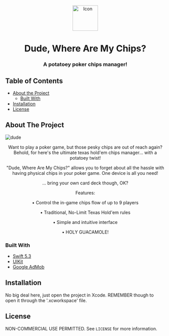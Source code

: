 <!-- PROJECT LOGO -->
<br />
<p align="center">
  <a href="https://user-images.githubusercontent.com/62523613/97786775-27261a00-1bae-11eb-94bd-0f388a2e5ea5.png">
    <img src="https://user-images.githubusercontent.com/62523613/97786775-27261a00-1bae-11eb-94bd-0f388a2e5ea5.png" alt="Icon" width="80" height="80">
  </a>

  <h1 align="center">Dude, Where Are My Chips?</h1>
  <p align="center">
    <h3 align ="center"> A potatoey poker chips manager! <h3>
</p>



<!-- TABLE OF CONTENTS -->
## Table of Contents

* [About the Project](#about-the-project)
  * [Built With](#built-with)
* [Installation](#installation)
* [License](#license)




<!-- ABOUT THE PROJECT -->
## About The Project

![dude](https://user-images.githubusercontent.com/62523613/97786395-977f6c00-1bab-11eb-92eb-24e1d1e2943d.jpg)

<p align="center"> 
Want to play a poker game, but those pesky chips are out of reach again? Behold, for here's the ultimate texas hold'em chips manager... with a potatoey twist!

<p align="center"> "Dude, Where Are My Chips?" allows you to forget about all the hassle with having physical chips in your poker game. One device is all you need! </p>

<p align="center"> ... bring your own card deck though, OK? </p>

<p align="center"> Features: <p>

<p align="center"> • Control the in-game chips flow of up to 9 players </p>

<p align="center"> • Traditional, No-Limit Texas Hold'em rules </p>

<p align="center"> • Simple and intuitive interface </p>

<p align="center"> • HOLY GUACAMOLE! </p>
</p>

### Built With
* [Swift 5.3](https://developer.apple.com/swift/)
* [UIKit](https://developer.apple.com/documentation/uikit)
* [Google AdMob](https://admob.google.com/home/)



<!-- GETTING STARTED -->

## Installation

No big deal here, just open the project in Xcode. REMEMBER though to open it through the '.xcworkspace' file.

<!-- LICENSE -->
## License

NON-COMMERCIAL USE PERMITTED. See `LICENSE` for more information.
